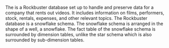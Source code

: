 The is a Rockbuster database set up to handle and preserve data for a company that rents out videos. It includes information on films, performers, stock, rentals, expenses, and other relevant topics.
The Rockbuster database is a snowflake schema. The snowflake schema is arranged in the shape of a well, a snowflake. The fact table of the snowflake schema is surrounded by dimension tables, unlike the star schema which is also surrounded by sub-dimension tables. 
